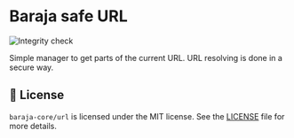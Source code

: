 Baraja safe URL
===============

![Integrity check](https://github.com/baraja-core/url/workflows/Integrity%20check/badge.svg)

Simple manager to get parts of the current URL. URL resolving is done in a secure way.

📄 License
-----------

`baraja-core/url` is licensed under the MIT license. See the [LICENSE](https://github.com/baraja-core/url/blob/master/LICENSE) file for more details.
